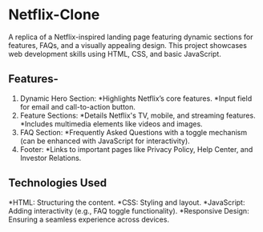 # Netflix-Clone
A replica of a Netflix-inspired landing page featuring dynamic sections for features, FAQs, and a visually appealing design. This project showcases web development skills using HTML, CSS, and basic JavaScript.
## Features-
1) Dynamic Hero Section:
      *Highlights Netflix’s core features.
      *Input field for email and call-to-action button.
2) Feature Sections:
      *Details Netflix's TV, mobile, and streaming features.
      *Includes multimedia elements like videos and images.
3) FAQ Section:
      *Frequently Asked Questions with a toggle mechanism (can be enhanced with JavaScript for interactivity).
4) Footer:
      *Links to important pages like Privacy Policy, Help Center, and Investor Relations.
## Technologies Used
  *HTML: Structuring the content.
  *CSS: Styling and layout.
  *JavaScript: Adding interactivity (e.g., FAQ toggle functionality).
  *Responsive Design: Ensuring a seamless experience across devices.

